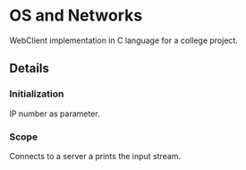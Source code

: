 OS and Networks
=============


WebClient implementation in C language for a college project.


Details
------------

### Initialization

IP number as parameter.

### Scope

Connects to a server a prints the input stream.